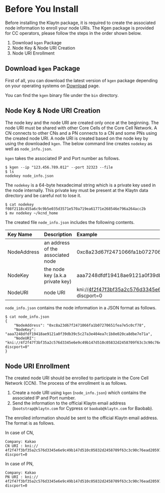 # Before You Install

Before installing the Klaytn package, it is required to create the associated node information to enroll your node URIs. The Kgen package is provided for CC operators, please follow the steps in the order shown below.

1. Download `kgen` Package
2. Node Key & Node URI Creation
3. Node URI Enrollment

## Download `kgen` Package

First of all, you can download the latest version of `kgen` package depending on your operating systems on [Download](https://github.com/tinaklay/docs-node/tree/8ad4bd448de532aee7d9d8efdb27386b22610785/download.md) page.

You can find the `kgen` binary file under the `bin` directory.

## Node Key & Node URI Creation

The node key and the node URI are created only once at the beginning. The node URI must be shared with other Core Cells of the Core Cell Network. A CN connects to other CNs and a PN connects to a CN and some PNs using the created node URI. A node URI is created based on the node key by using the downloaded `kgen`. The below command line creates `nodekey` as well as `node_info.json`.

`kgen` takes the associated IP and Port number as follows.

```text
$ kgen --ip "123.456.789.012" --port 32323 --file
$ ls
nodekey node_info.json
```

The `nodekey` is a 64-byte hexadecimal string which is a private key used in the node internally. This private key must be present at the Klaytn data directory and be careful not to lose it.

```text
$ cat nodekey
f08f2118c455a6c9c9b5e035d3571e570a719ea61771e268546e796a264acc2b
$ mv nodekey ~/kcnd_home
```

The created file `node_info.json` includes the following contents.

| Key Name | Description | Example |
| :--- | :--- | :--- |
| NodeAddress | an address of the associated node | 0xc8a23d67f2471066fa1b07270651fea7e5c0cf78 |
| NodeKey | the node key \(a.k.a private key\) | aaa7248dfdf19418ae9121a0f39db39c5c27a3e404ea7c1b8e020ca8dbe7e71a |
| NodeURI | node URI | kni://4f2f47f3bf35a2c576d3345e6e9c49b147d510c05832d2458709f63c3c90c76ead205975d944ed65e77dd4c6f63ebe1ef21d60da95952bc1e200e7487f4d9e1b@123.456.789.012:32323?discport=0 |

`node_info.json` contains the node information in a JSON format as follows.

```text
$ cat node_info.json
{
    "NodeAddress": "0xc8a23d67f2471066fa1b07270651fea7e5c0cf78",
    "NodeKey": "aaa7248dfdf19418ae9121a0f39db39c5c27a3e404ea7c1b8e020ca8dbe7e71a",
    "NodeURI": "kni://4f2f47f3bf35a2c576d3345e6e9c49b147d510c05832d2458709f63c3c90c76ead205975d944ed65e77dd4c6f63ebe1ef21d60da95952bc1e200e7487f4d9e1b@123.456.789.012:32323?discport=0"
}
```

## Node URI Enrollment

The created node URI should be enrolled to participate in the Core Cell Network \(CCN\). The process of the enrollment is as follows.

1. Create a node URI using `kgen` \(`node_info.json`\) which contains the associated IP and Port number.
2. Send the information to the official Klaytn email address \(`bootstrap@klaytn.com` for Cypress or `baobab@klaytn.com` for Baobab\).

The enrolled information should be sent to the official Klaytn email address. The format is as follows.

In case of CN,

```text
Company: Kakao
CN URI : kni://
4f2f47f3bf35a2c576d3345e6e9c49b147d510c05832d2458709f63c3c90c76ead205975d944ed65e77dd4c6f63ebe1ef21d60da95952bc1e200e7487f4d9e1b@123.456.789.012:32323?discport=0
```

In case of PN,

```text
Company: Kakao
PN URI : kni://
4f2f47f3bf35a2c576d3345e6e9c49b147d510c05832d2458709f63c3c90c76ead205975d944ed65e77dd4c6f63ebe1ef21d60da95952bc1e200e7487f4d9e1b@123.456.789.012:32323?discport=0
```

